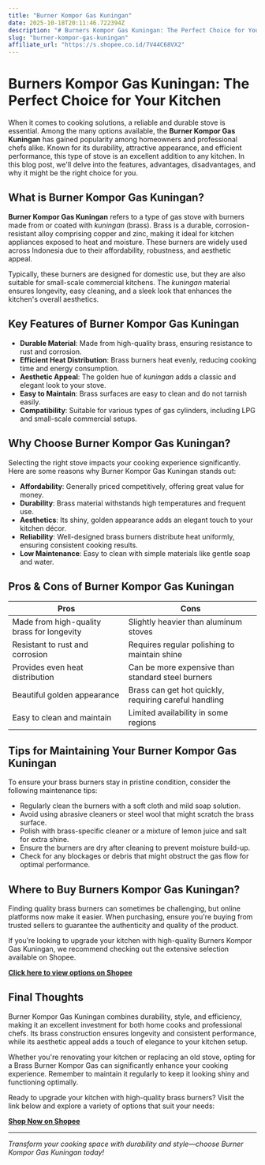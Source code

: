 ```yaml
---
title: "Burner Kompor Gas Kuningan"
date: 2025-10-18T20:11:46.722394Z
description: "# Burners Kompor Gas Kuningan: The Perfect Choice for Your Kitchen..."
slug: "burner-kompor-gas-kuningan"
affiliate_url: "https://s.shopee.co.id/7V44C68VX2"
---
```

# Burners Kompor Gas Kuningan: The Perfect Choice for Your Kitchen

When it comes to cooking solutions, a reliable and durable stove is essential. Among the many options available, the **Burner Kompor Gas Kuningan** has gained popularity among homeowners and professional chefs alike. Known for its durability, attractive appearance, and efficient performance, this type of stove is an excellent addition to any kitchen. In this blog post, we'll delve into the features, advantages, disadvantages, and why it might be the right choice for you.

## What is Burner Kompor Gas Kuningan?

**Burner Kompor Gas Kuningan** refers to a type of gas stove with burners made from or coated with *kuningan* (brass). Brass is a durable, corrosion-resistant alloy comprising copper and zinc, making it ideal for kitchen appliances exposed to heat and moisture. These burners are widely used across Indonesia due to their affordability, robustness, and aesthetic appeal.

Typically, these burners are designed for domestic use, but they are also suitable for small-scale commercial kitchens. The *kuningan* material ensures longevity, easy cleaning, and a sleek look that enhances the kitchen's overall aesthetics.

## Key Features of Burner Kompor Gas Kuningan

- **Durable Material**: Made from high-quality brass, ensuring resistance to rust and corrosion.
- **Efficient Heat Distribution**: Brass burners heat evenly, reducing cooking time and energy consumption.
- **Aesthetic Appeal**: The golden hue of *kuningan* adds a classic and elegant look to your stove.
- **Easy to Maintain**: Brass surfaces are easy to clean and do not tarnish easily.
- **Compatibility**: Suitable for various types of gas cylinders, including LPG and small-scale commercial setups.

## Why Choose Burner Kompor Gas Kuningan?

Selecting the right stove impacts your cooking experience significantly. Here are some reasons why Burner Kompor Gas Kuningan stands out:

- **Affordability**: Generally priced competitively, offering great value for money.
- **Durability**: Brass material withstands high temperatures and frequent use.
- **Aesthetics**: Its shiny, golden appearance adds an elegant touch to your kitchen décor.
- **Reliability**: Well-designed brass burners distribute heat uniformly, ensuring consistent cooking results.
- **Low Maintenance**: Easy to clean with simple materials like gentle soap and water.

## Pros & Cons of Burner Kompor Gas Kuningan

| **Pros** | **Cons** |
| --- | --- |
| Made from high-quality brass for longevity | Slightly heavier than aluminum stoves |
| Resistant to rust and corrosion | Requires regular polishing to maintain shine |
| Provides even heat distribution | Can be more expensive than standard steel burners |
| Beautiful golden appearance | Brass can get hot quickly, requiring careful handling |
| Easy to clean and maintain | Limited availability in some regions |

## Tips for Maintaining Your Burner Kompor Gas Kuningan

To ensure your brass burners stay in pristine condition, consider the following maintenance tips:

- Regularly clean the burners with a soft cloth and mild soap solution.
- Avoid using abrasive cleaners or steel wool that might scratch the brass surface.
- Polish with brass-specific cleaner or a mixture of lemon juice and salt for extra shine.
- Ensure the burners are dry after cleaning to prevent moisture build-up.
- Check for any blockages or debris that might obstruct the gas flow for optimal performance.

## Where to Buy Burners Kompor Gas Kuningan?

Finding quality brass burners can sometimes be challenging, but online platforms now make it easier. When purchasing, ensure you're buying from trusted sellers to guarantee the authenticity and quality of the product.

If you’re looking to upgrade your kitchen with high-quality Burners Kompor Gas Kuningan, we recommend checking out the extensive selection available on Shopee.

[**Click here to view options on Shopee**](https://s.shopee.co.id/7V44C68VX2)

## Final Thoughts

Burner Kompor Gas Kuningan combines durability, style, and efficiency, making it an excellent investment for both home cooks and professional chefs. Its brass construction ensures longevity and consistent performance, while its aesthetic appeal adds a touch of elegance to your kitchen setup.

Whether you're renovating your kitchen or replacing an old stove, opting for a Brass Burner Kompor Gas can significantly enhance your cooking experience. Remember to maintain it regularly to keep it looking shiny and functioning optimally.

Ready to upgrade your kitchen with high-quality brass burners? Visit the link below and explore a variety of options that suit your needs:

[**Shop Now on Shopee**](https://s.shopee.co.id/7V44C68VX2)

---

*Transform your cooking space with durability and style—choose Burner Kompor Gas Kuningan today!*